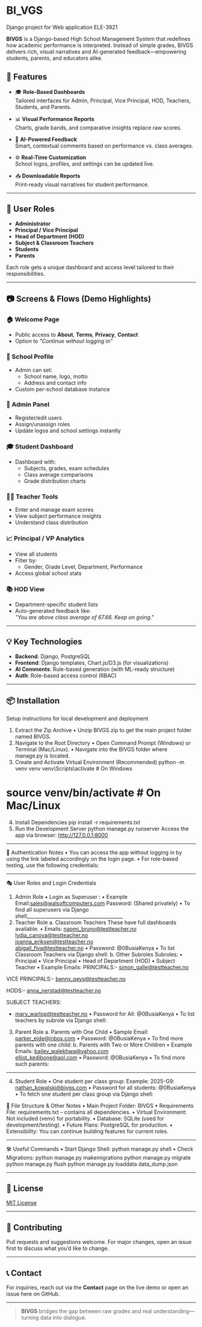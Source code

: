 # BI_VGS
Django project for Web application ELE-3921

**BIVGS** is a Django-based High School Management System that redefines how academic performance is interpreted. Instead of simple grades, BIVGS delivers rich, visual narratives and AI-generated feedback—empowering students, parents, and educators alike.

## 🚀 Features

- 🎓 **Role-Based Dashboards**  
  Tailored interfaces for Admin, Principal, Vice Principal, HOD, Teachers, Students, and Parents.

- 📊 **Visual Performance Reports**  
  Charts, grade bands, and comparative insights replace raw scores.

- 🤖 **AI-Powered Feedback**  
  Smart, contextual comments based on performance vs. class averages.

- ⚙️ **Real-Time Customization**  
  School logos, profiles, and settings can be updated live.

- 📥 **Downloadable Reports**  
  Print-ready visual narratives for student performance.

---

## 🔐 User Roles

- **Administrator**
- **Principal / Vice Principal**
- **Head of Department (HOD)**
- **Subject & Classroom Teachers**
- **Students**
- **Parents**

Each role gets a unique dashboard and access level tailored to their responsibilities.

---

## 📷 Screens & Flows (Demo Highlights)

### 🏠 Welcome Page

- Public access to **About**, **Terms**, **Privacy**, **Contact**
- Option to _"Continue without logging in"_

### 🏫 School Profile

- Admin can set:
  - School name, logo, motto
  - Address and contact info
- Custom per-school database instance

### 👤 Admin Panel

- Register/edit users
- Assign/unassign roles
- Update logos and school settings instantly

### 🎓 Student Dashboard

- Dashboard with:
  - Subjects, grades, exam schedules
  - Class average comparisons
  - Grade distribution charts

### 🧑‍🏫 Teacher Tools

- Enter and manage exam scores
- View subject performance insights
- Understand class distribution

### 📈 Principal / VP Analytics

- View all students
- Filter by:
  - Gender, Grade Level, Department, Performance
- Access global school stats

### 📚 HOD View

- Department-specific student lists
- Auto-generated feedback like:  
  _"You are above class average of 67.66. Keep on going."_

---

## 💡 Key Technologies

- **Backend**: Django, PostgreSQL
- **Frontend**: Django templates, Chart.js/D3.js (for visualizations)
- **AI Comments**: Rule-based generation (with ML-ready structure)
- **Auth**: Role-based access control (RBAC)

---

## 📦 Installation 

Setup instructions for local development and deployment
1.	Extract the Zip Archive
 •	Unzip BIVGS.zip to get the main project folder named BIVGS.
2.	Navigate to the Root Directory
 •	Open Command Prompt (Windows) or Terminal (Mac/Linux).
 •	Navigate into the BIVGS folder where manage.py is located.
3.	Create and Activate Virtual Environment (Recommended)
python -m venv venv
venv\Scripts\activate  # On Windows
# source venv/bin/activate  # On Mac/Linux
4.	Install Dependencies
pip install -r requirements.txt
5.	Run the Development Server
python manage.py runserver
Access the app via browser: http://127.0.0.1:8000
________________________________________
🔐 Authentication Notes
•	You can access the app without logging in by using the link labeled accordingly on the login page.
•	For role-based testing, use the following credentials:
________________________________________
🎭 User Roles and Login Credentials
1. Admin Role
•	Login as Superuser :
•	Example Email:sales@walsoftcomputers.com
Password: (Shared privately)
•	To find all superusers via Django shell________________________________________
2. Teacher Role
a. Classroom Teachers
These have full dashboards available.
•	Emails:
naomi_bruno@testteacher.no  
lydia_canova@testteacher.no  
joanna_eriksen@testteacher.no  
abigail_fiva@testteacher.no
•	Password: @0BusiaKenya
•	To list Classroom Teachers via Django shell:
b. Other Subroles 
Subroles:
•	Principal
•	Vice Principal
•	Head of Department (HOD)
•	Subject Teacher
•	Example Emails:
PRINCIPALS:- simon_galle@testteacher.no

VICE PRINCIPALS:- benny_geys@testteacher.no

HODS:- anna_nerstad@testteacher.no

SUBJECT TEACHERS:
- mary_warlop@testteacher.no
•	Password for All: @0BusiaKenya
•	To list teachers by subrole via Django shell:
3. Parent Role
a. Parents with One Child
•	Sample Email:
parker_eide@inbox.com
•	Password: @0BusiaKenya
•	To find more parents with one child:
b. Parents with Two or More Children
•	Example Emails:
bailey_walekhwa@yahoo.com  
elliot_kedibone@aol.com
•	Password: @0BusiaKenya
•	To find more such parents:
________________________________________
4. Student Role
•	One student per class group: Example:
2025-G9: nathan_kowalski@bivgs.com
•	Password for all students: @0BusiaKenya
•	To fetch one student per class group via Django shell:

📁 File Structure & Other Notes
•	Main Project Folder: BIVGS
•	Requirements File: requirements.txt – contains all dependencies.
•	Virtual Environment: Not included (venv) for portability.
•	Database: SQLite (used for development/testing).
•	Future Plans: PostgreSQL for production.
•	Extensibility: You can continue building features for current roles.
________________________________________
🛠️ Useful Commands
•	Start Django Shell:
python manage.py shell
•	Check Migrations:
python manage.py makemigrations
python manage.py migrate
python manage.py flush
python manage.py loaddata data_dump.json

---

## 📄 License

[MIT License](LICENSE)

---

## 🙌 Contributing

Pull requests and suggestions welcome. For major changes, open an issue first to discuss what you’d like to change.

---

## 📞 Contact

For inquiries, reach out via the **Contact** page on the live demo or open an issue here on GitHub.

---

> **BIVGS** bridges the gap between raw grades and real understanding—turning data into dialogue.

